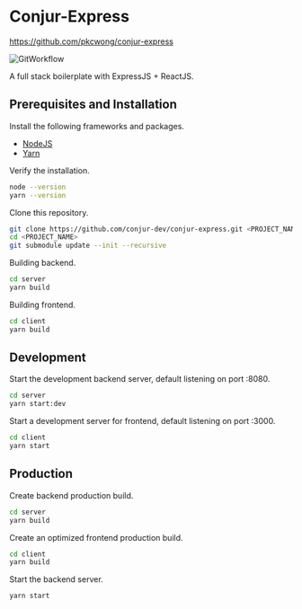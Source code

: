 # Conjur-Express

https://github.com/pkcwong/conjur-express

![GitWorkflow](https://github.com/conjur-dev/conjur-express/workflows/master/badge.svg)

A full stack boilerplate with ExpressJS + ReactJS.

## Prerequisites and Installation

Install the following frameworks and packages.

- [NodeJS](https://nodejs.org/en/)
- [Yarn](https://yarnpkg.com/)

Verify the installation.

```bash
node --version
yarn --version
```

Clone this repository.

```bash
git clone https://github.com/conjur-dev/conjur-express.git <PROJECT_NAME>
cd <PROJECT_NAME>
git submodule update --init --recursive
```

Building backend.

```bash
cd server
yarn build
```

Building frontend.

```bash
cd client
yarn build
```

## Development

Start the development backend server, default listening on port :8080.

```bash
cd server
yarn start:dev
```

Start a development server for frontend, default listening on port :3000.

```bash
cd client
yarn start
```

## Production

Create backend production build.

```bash
cd server
yarn build
```

Create an optimized frontend production build.

```bash
cd client
yarn build
```

Start the backend server.

```bash
yarn start
```
